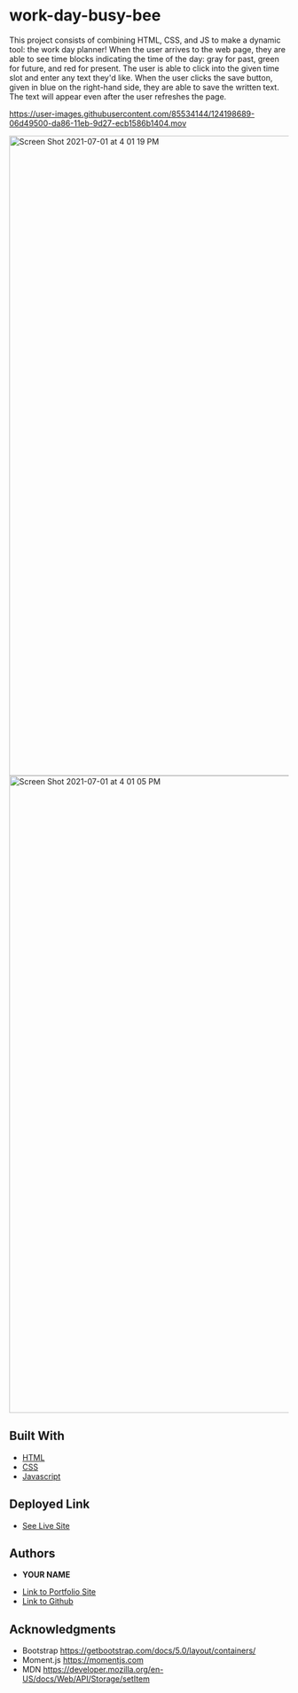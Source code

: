 # work-day-busy-bee

This project consists of combining HTML, CSS, and JS to make a dynamic tool: the work day planner! When the user arrives to the web page, they are able to see time blocks indicating the time of the day: gray for past, green for future, and red for present. The user is able to click into the given time slot and enter any text they'd like. When the user clicks the save button, given in blue on the right-hand side, they are able to save the written text. The text will appear even after the user refreshes the page. 

https://user-images.githubusercontent.com/85534144/124198689-06d49500-da86-11eb-9d27-ecb1586b1404.mov

<img width="1154" alt="Screen Shot 2021-07-01 at 4 01 19 PM" src="https://user-images.githubusercontent.com/85534144/124198702-0e943980-da86-11eb-8fbc-4fc704682322.png">
<img width="1149" alt="Screen Shot 2021-07-01 at 4 01 05 PM" src="https://user-images.githubusercontent.com/85534144/124198703-0fc56680-da86-11eb-88eb-df7414b55d34.png">


## Built With

* [HTML](https://developer.mozilla.org/en-US/docs/Web/HTML)
* [CSS](https://developer.mozilla.org/en-US/docs/Web/CSS)
* [Javascript](https://developer.mozilla.org/en-US/docs/Web/JavaScript)

## Deployed Link

* [See Live Site](https://htepelikian.github.io/work-day-busy-bee/)


## Authors

* **YOUR NAME** 

- [Link to Portfolio Site](https://htepelikian.github.io/work-day-busy-bee/)
- [Link to Github](https://github.com/htepelikian/work-day-busy-bee.git)


## Acknowledgments

* Bootstrap https://getbootstrap.com/docs/5.0/layout/containers/
* Moment.js https://momentjs.com
* MDN https://developer.mozilla.org/en-US/docs/Web/API/Storage/setItem
